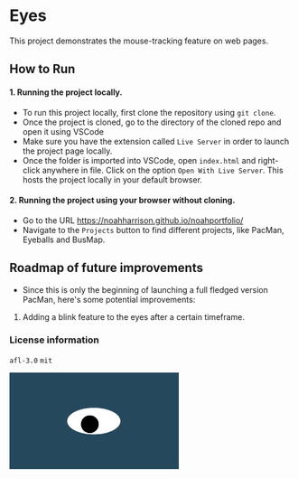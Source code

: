 # Eyes

This project demonstrates the mouse-tracking feature on web pages.

## How to Run
#### 1. Running the project locally.
- To run this project locally, first clone the repository using `git clone`.
- Once the project is cloned, go to the directory of the cloned repo and open it using VSCode
- Make sure you have the extension called `Live Server` in order to launch the project page locally. 
- Once the folder is imported into VSCode, open `index.html` and right-click anywhere in file. Click on the option `Open With Live Server`. This hosts the project locally in your default browser.

#### 2. Running the project using your browser without cloning.
- Go to the URL https://noahharrison.github.io/noahportfolio/
- Navigate to the `Projects` button to find different projects, like PacMan, Eyeballs and BusMap.

## Roadmap of future improvements

- Since this is only the beginning of launching a full fledged version PacMan, here's some potential improvements:
1.  Adding a blink feature to the eyes after a certain timeframe.

### License information
`afl-3.0`
`mit`

<img src= "oneeye.png" width='300'/>
